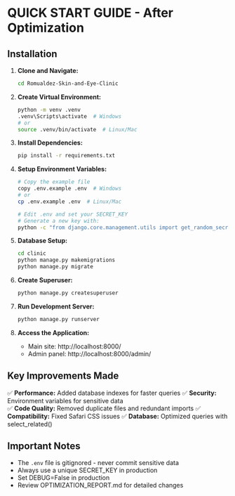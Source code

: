 # QUICK START GUIDE - After Optimization

## Installation

1. **Clone and Navigate:**
   ```bash
   cd Romualdez-Skin-and-Eye-Clinic
   ```

2. **Create Virtual Environment:**
   ```bash
   python -m venv .venv
   .venv\Scripts\activate  # Windows
   # or
   source .venv/bin/activate  # Linux/Mac
   ```

3. **Install Dependencies:**
   ```bash
   pip install -r requirements.txt
   ```

4. **Setup Environment Variables:**
   ```bash
   # Copy the example file
   copy .env.example .env  # Windows
   # or
   cp .env.example .env  # Linux/Mac
   
   # Edit .env and set your SECRET_KEY
   # Generate a new key with:
   python -c "from django.core.management.utils import get_random_secret_key; print(get_random_secret_key())"
   ```

5. **Database Setup:**
   ```bash
   cd clinic
   python manage.py makemigrations
   python manage.py migrate
   ```

6. **Create Superuser:**
   ```bash
   python manage.py createsuperuser
   ```

7. **Run Development Server:**
   ```bash
   python manage.py runserver
   ```

8. **Access the Application:**
   - Main site: http://localhost:8000/
   - Admin panel: http://localhost:8000/admin/

## Key Improvements Made

✅ **Performance:** Added database indexes for faster queries
✅ **Security:** Environment variables for sensitive data  
✅ **Code Quality:** Removed duplicate files and redundant imports
✅ **Compatibility:** Fixed Safari CSS issues
✅ **Database:** Optimized queries with select_related()

## Important Notes

- The `.env` file is gitignored - never commit sensitive data
- Always use a unique SECRET_KEY in production
- Set DEBUG=False in production
- Review OPTIMIZATION_REPORT.md for detailed changes
